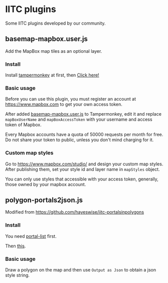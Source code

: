 # IITC plugins

Some IITC plugins developed by our community.

## basemap-mapbox.user.js

Add the MapBox map tiles as an optional layer.

### Install

Install [tampermonkey](http://tampermonkey.net/) at first, then [Click here!](https://github.com/ResistanceCN/iitc-plugins/raw/master/basemap-mapbox.user.js)

### Basic usage

Before you can use this plugin, you must register an account at https://www.mapbox.com to get your own access token.

After added [basemap-mapbox.user.js](basemap-mapbox.user.js) to Tampermonkey, edit it and replace `mapBoxUserName` and `mapBoxAccessToken` with your username and access token of Mapbox.

Every Mapbox accounts have a quota of 50000 requests per month for free. Do not share your token to public, unless you don't mind charging for it.

### Custom map styles

Go to https://www.mapbox.com/studio/ and design your custom map styles. After publishing them, set your style id and layer name in `mapStyles` object.

You can only use styles that accessible with your access token, generally, those owned by your mapbox account.

## polygon-portals2json.js

Modified from https://github.com/hayeswise/iitc-portalsinpolygons

### Install

You need [portal-list](https://static.iitc.me/build/release/plugins/portals-list.user.js) first.

Then [this](https://raw.githubusercontent.com/ResistanceCN/iitc-plugins/master/polygon-portals2json.js).

### Basic usage

Draw a polygon on the map and then use `Output as Json` to obtain a json style string.
